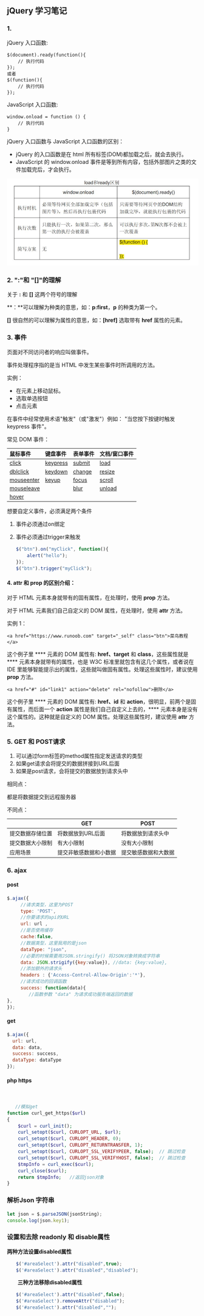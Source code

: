 ## jQuery 学习笔记

### 1.

jQuery 入口函数:

```
$(document).ready(function(){
    // 执行代码
});
或者
$(function(){
    // 执行代码
});                                                                                   
```

JavaScript 入口函数:

```
window.onload = function () {
    // 执行代码
}
```

jQuery 入口函数与 JavaScript 入口函数的区别：

-  jQuery 的入口函数是在 html 所有标签(DOM)都加载之后，就会去执行。
-  JavaScript 的 window.onload 事件是等到所有内容，包括外部图片之类的文件加载完后，才会执行。



![img](%E5%AD%A6%E4%B9%A0%E7%AC%94%E8%AE%B0.assets/20171231003829544.jpeg)



### 2. ":"和 "[]"的理解

关于 **:** 和 **[]** 这两个符号的理解

**：**可以理解为种类的意思，如：**p:first**，**p** 的种类为第一个。

**[]** 很自然的可以理解为属性的意思，如：**[href]** 选取带有 **href** 属性的元素。





### 3. 事件

页面对不同访问者的响应叫做事件。

事件处理程序指的是当 HTML 中发生某些事件时所调用的方法。

实例：

- 在元素上移动鼠标。
- 选取单选按钮
- 点击元素

在事件中经常使用术语"触发"（或"激发"）例如： "当您按下按键时触发 keypress 事件"。

常见 DOM 事件：

| 鼠标事件                                                     | 键盘事件                                                     | 表单事件                                                  | 文档/窗口事件                                             |
| :----------------------------------------------------------- | :----------------------------------------------------------- | :-------------------------------------------------------- | :-------------------------------------------------------- |
| [click](https://www.runoob.com/jquery/event-click.html)      | [keypress](https://www.runoob.com/jquery/event-keypress.html) | [submit](https://www.runoob.com/jquery/event-submit.html) | [load](https://www.runoob.com/jquery/event-load.html)     |
| [dblclick](https://www.runoob.com/jquery/event-dblclick.html) | [keydown](https://www.runoob.com/jquery/event-keydown.html)  | [change](https://www.runoob.com/jquery/event-change.html) | [resize](https://www.runoob.com/jquery/event-resize.html) |
| [mouseenter](https://www.runoob.com/jquery/event-mouseenter.html) | [keyup](https://www.runoob.com/jquery/event-keyup.html)      | [focus](https://www.runoob.com/jquery/event-focus.html)   | [scroll](https://www.runoob.com/jquery/event-scroll.html) |
| [mouseleave](https://www.runoob.com/jquery/event-mouseleave.html) |                                                              | [blur](https://www.runoob.com/jquery/event-blur.html)     | [unload](https://www.runoob.com/jquery/event-unload.html) |
| [hover](https://www.runoob.com/jquery/event-hover.html)      |                                                              |                                                           |                                                           |

想要自定义事件，必须满足两个条件

1. 事件必须通过on绑定

2. 事件必须通过trigger来触发

   ```javascript
   $("btn").on("myClick", function(){
       alert("hello");
   });
   $("btn").trigger("myClick");
   ```

   

#### 4. **attr** 和 **prop** 的区别介绍：

对于 HTML 元素本身就带有的固有属性，在处理时，使用 **prop** 方法。

对于 HTML 元素我们自己自定义的 DOM 属性，在处理时，使用 **attr** 方法。

实例 1：

```
<a href="https://www.runoob.com" target="_self" class="btn">菜鸟教程</a>
```

这个例子里 **** 元素的 DOM 属性有: **href、target** 和 **class**，这些属性就是 **** 元素本身就带有的属性，也是 W3C 标准里就包含有这几个属性，或者说在 IDE 里能够智能提示出的属性，这些就叫做固有属性。处理这些属性时，建议使用 **prop** 方法。

```
<a href="#" id="link1" action="delete" rel="nofollow">删除</a>
```

这个例子里 **** 元素的 DOM 属性有: **href、id** 和 **action**，很明显，前两个是固有属性，而后面一个 **action** 属性是我们自己自定义上去的，**** 元素本身是没有这个属性的。这种就是自定义的 DOM 属性。处理这些属性时，建议使用 **attr** 方法。



### 5. GET 和 POST请求

1. 可以通过form标签的method属性指定发送请求的类型
2. 如果get请求会将提交的数据拼接到URL后面
3. 如果是post请求，会将提交的数据放到请求头中

相同点：

都是将数据提交到远程服务器

不同点：

|                  | GET                    | POST                 |
| ---------------- | ---------------------- | -------------------- |
| 提交数据存储位置 | 将数据放到URL后面      | 将数据放到请求头中   |
| 提交数据大小限制 | 有大小限制             | 没有大小限制         |
| 应用场景         | 提交非敏感数据和小数据 | 提交敏感数据和大数据 |



### 6. ajax



#### post

```js
$.ajax({
     //请求类型，这里为POST
     type: 'POST',
     //你要请求的api的URL
     url: url ,
     //是否使用缓存
     cache:false,
     //数据类型，这里我用的是json
     dataType: "json", 
     //必要的时候需要用JSON.stringify() 将JSON对象转换成字符串
     data: JSON.strigify({key:value}), //data: {key:value}, 
     //添加额外的请求头
     headers : {'Access-Control-Allow-Origin':'*'},
     //请求成功的回调函数
     success: function(data){
        //函数参数 "data" 为请求成功服务端返回的数据
},
});
```



#### get

```javascript
$.ajax({
  url: url,
  data: data,
  success: success,
  dataType: dataType
});
```



#### php https

```php


   //模拟get
function curl_get_https($url)
{
    $curl = curl_init();
    curl_setopt($curl, CURLOPT_URL, $url);
    curl_setopt($curl, CURLOPT_HEADER, 0);
    curl_setopt($curl, CURLOPT_RETURNTRANSFER, 1);
    curl_setopt($curl, CURLOPT_SSL_VERIFYPEER, false);  // 跳过检查
    curl_setopt($curl, CURLOPT_SSL_VERIFYHOST, false);  // 跳过检查
    $tmpInfo = curl_exec($curl);
    curl_close($curl);
    return $tmpInfo;   //返回json对象
}
```



### 解析Json 字符串



```js
let json = $.parseJSON(jsonString);
console.log(json.key1);
```



### 设置和去除 readonly 和 disable属性

**两种方法设置disabled属性**

```js
　　$('#areaSelect').attr("disabled",true);
　　$('#areaSelect').attr("disabled","disabled");
```

　　**三种方法移除disabled属性**

```js
　　$('#areaSelect').attr("disabled",false);
　　$('#areaSelect').removeAttr("disabled");
　　$('#areaSelect').attr("disabled","");
```

